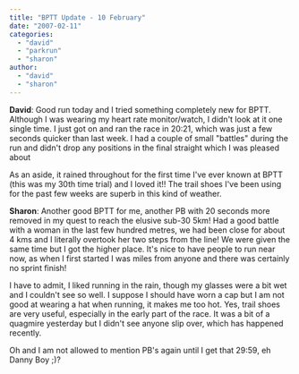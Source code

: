 ```yaml
---
title: "BPTT Update - 10 February"
date: "2007-02-11"
categories: 
  - "david"
  - "parkrun"
  - "sharon"
author:
  - "david"
  - "sharon"
---
```


**David**: Good run today and I tried something completely new for BPTT. Although I was wearing my heart rate monitor/watch, I didn't look at it one single time. I just got on and ran the race in 20:21, which was just a few seconds quicker than last week. I had a couple of small "battles" during the run and didn't drop any positions in the final straight which I was pleased about

As an aside, it rained throughout for the first time I've ever known at BPTT (this was my 30th time trial) and I loved it!! The trail shoes I've been using for the past few weeks are superb in this kind of weather.

**Sharon**: Another good BPTT for me, another PB with 20 seconds more removed in my quest to reach the elusive sub-30 5km! Had a good battle with a woman in the last few hundred metres, we had been close for about 4 kms and I literally overtook her two steps from the line! We were given the same time but I got the higher place. It's nice to have people to run near now, as when I first started I was miles from anyone and there was certainly no sprint finish!

I have to admit, I liked running in the rain, though my glasses were a bit wet and I couldn't see so well. I suppose I should have worn a cap but I am not good at wearing a hat when running, it makes me too hot. Yes, trail shoes are very useful, especially in the early part of the race. It was a bit of a quagmire yesterday but I didn't see anyone slip over, which has happened recently.

Oh and I am not allowed to mention PB's again until I get that 29:59, eh Danny Boy ;)?
